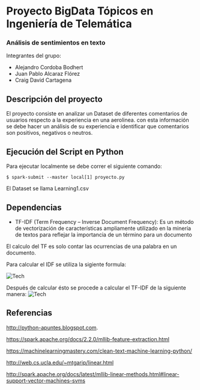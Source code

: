 # Proyecto BigData Tópicos en Ingeniería de Telemática 
   ### Análisis de sentimientos en texto
  
  Integrantes del grupo:
  * Alejandro Cordoba Bodhert 
  * Juan Pablo Alcaraz Flórez 
  * Craig David Cartagena 


  ## Descripción del proyecto
  El proyecto consiste en analizar un Dataset de diferentes comentarios de usuarios respecto a la experiencia en una aerolinea. con esta información se debe hacer un análisis de su experiencia e identificar que comentarios son positivos, negativos o neutros.

  ## Ejecución del Script en Python

   Para ejecutar localmente se debe correr el siguiente comando:

  ``` $ spark-submit --master local[1] proyecto.py ```

   El Dataset se llama Learning1.csv

   ## Dependencias

   * TF-IDF (Term Frequency – Inverse Document Frequency): Es un método de vectorización
  de características ampliamente utilizado en la minería de textos para reflejar la
  importancia de un término para un documento

 El calculo del TF es solo contar las ocurrencias de una palabra en un documento.

 Para calcular el IDF se utiliza la sigiente formula:

 ![Tech](/formula.png)

 Después de calcular ésto se procede a calcular el TF-IDF de la siguiente manera:
 ![Tech](/tf.png)

## Referencias

http://python-apuntes.blogspot.com.

https://spark.apache.org/docs/2.2.0/mllib-feature-extraction.html

https://machinelearningmastery.com/clean-text-machine-learning-python/

http://web.cs.ucla.edu/~mtgarip/linear.html

http://spark.apache.org/docs/latest/mllib-linear-methods.html#linear-support-vector-machines-svms
